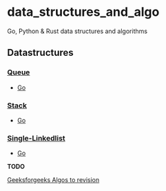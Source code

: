 # data_structures_and_algo
Go, Python &amp; Rust data structures and algorithms


## Datastructures

### [Queue](https://github.com/danrusei/data_structures_and_algo/tree/main/queue)

* [Go](https://github.com/danrusei/data_structures_and_algo/tree/main/queue/Go)


### [Stack](https://github.com/danrusei/data_structures_and_algo/tree/main/stack)

* [Go](https://github.com/danrusei/data_structures_and_algo/tree/main/stack/Go)


###  [Single-Linkedlist](https://github.com/danrusei/data_structures_and_algo/tree/main/single_linkedlist)

* [Go](https://github.com/danrusei/data_structures_and_algo/tree/main/single_linkedlist/Go)




**TODO**

[Geeksforgeeks Algos to revision](https://www.geeksforgeeks.org/top-10-algorithms-in-interview-questions/amp/)
